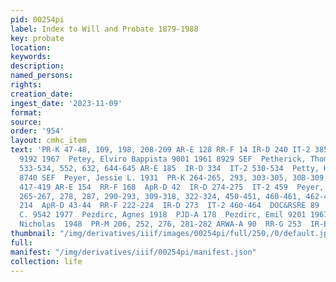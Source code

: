```yaml
---
pid: 00254pi
label: Index to Will and Probate 1879-1988
key: probate
location: 
keywords: 
description: 
named_persons: 
rights: 
creation_date: 
ingest_date: '2023-11-09'
format: 
source: 
order: '954'
layout: cmhc_item
text: 'PR-K 47-48, 109, 198, 208-209 AR-E 128 RR-F 14 IR-D 240 IT-2 385  Petey, Celestina
  9192 1967  Petey, Elviro Bappista 9001 1961 8929 SEF  Petherick, Thomas  1934  PR-K
  533-534, 552, 632, 644-645 AR-E 185  IR-D 334  IT-2 530-534  Petty, Helen J. 8751
  8740 SEF  Peyer, Jessie L. 1931  PR-K 264-265, 293, 303-305, 308-309, 321, 393,
  417-419 AR-E 154  RR-F 168  ApR-D 42  IR-D 274-275  IT-2 459  Peyer, Paul P. 1931  PR-K
  265-267, 278, 287, 290-293, 309-318, 322-324, 450-451, 460-461, 462-466  AR-E 155  ApR-C
  214  ApR-D 43-44  RR-F 222-224  IR-D 273  IT-2 460-464  DOC&RSRE 89  Peyton, Richard
  C. 9542 1977  Pezdirc, Agnes 1918  PJD-A 178  Pezdirc, Emil 9201 1967  Pezdirc,
  Nicholas  1948  PR-M 206, 252, 276, 281-282 ARWA-A 90  RR-G 253  IR-E 80  245 '
thumbnail: "/img/derivatives/iiif/images/00254pi/full/250,/0/default.jpg"
full: 
manifest: "/img/derivatives/iiif/00254pi/manifest.json"
collection: life
---
```

